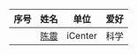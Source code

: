 |序号    | 姓名        |  单位    |  爱好       |
| :---        |   :----:    |   :----:    |          ---: |
|          | [陈震](https://github.com/saturn-lab/BDMI-2019A/blob/master/About_Us/陈震-个人简介.md)     |  iCenter    |     科学     |
